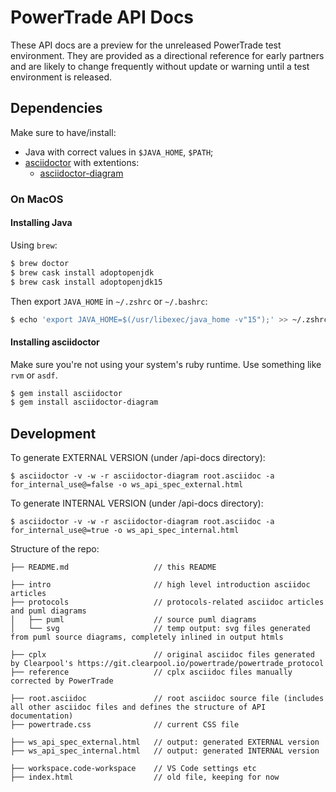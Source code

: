 # PowerTrade API Docs

These API docs are a preview for the unreleased PowerTrade test environment. They are provided as a directional reference for early partners and are likely to change frequently without update or warning until a test environment is released.

## Dependencies

Make sure to have/install:

- Java with correct values in `$JAVA_HOME`, `$PATH`;
- [asciidoctor](asciidoctor.org) with extentions:
  - [asciidoctor-diagram](https://asciidoctor.org/docs/asciidoctor-diagram/)

### On MacOS

#### Installing Java

Using `brew`:

```bash
$ brew doctor
$ brew cask install adoptopenjdk
$ brew cask install adoptopenjdk15
```

Then export `JAVA_HOME` in `~/.zshrc` or `~/.bashrc`:

```bash
$ echo 'export JAVA_HOME=$(/usr/libexec/java_home -v"15");' >> ~/.zshrc
```

#### Installing asciidoctor

Make sure you're not using your system's ruby runtime. Use something like `rvm` or `asdf`.

```bash
$ gem install asciidoctor
$ gem install asciidoctor-diagram
```

## Development

To generate EXTERNAL VERSION (under /api-docs directory):

```
$ asciidoctor -v -w -r asciidoctor-diagram root.asciidoc -a for_internal_use@=false -o ws_api_spec_external.html
```

To generate INTERNAL VERSION (under /api-docs directory):

```
$ asciidoctor -v -w -r asciidoctor-diagram root.asciidoc -a for_internal_use@=true -o ws_api_spec_internal.html
```

Structure of the repo:

```
├── README.md                   // this README

├── intro                       // high level introduction asciidoc articles
├── protocols                   // protocols-related asciidoc articles and puml diagrams
│   ├── puml                    // source puml diagrams
│   └── svg                     // temp output: svg files generated from puml source diagrams, completely inlined in output htmls

├── cplx                        // original asciidoc files generated by Clearpool's https://git.clearpool.io/powertrade/powertrade_protocol
├── reference                   // cplx asciidoc files manually corrected by PowerTrade

├── root.asciidoc               // root asciidoc source file (includes all other asciidoc files and defines the structure of API documentation)
├── powertrade.css              // current CSS file

├── ws_api_spec_external.html   // output: generated EXTERNAL version
├── ws_api_spec_internal.html   // output: generated INTERNAL version

├── workspace.code-workspace    // VS Code settings etc
├── index.html                  // old file, keeping for now
```
